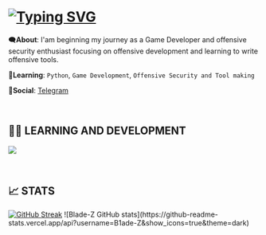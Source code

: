 <h1>
<a href="https://git.io/typing-svg"><img src="https://readme-typing-svg.demolab.com?font=JetBrains+Mono&size=15&duration=2000&pause=1000&color=1EC899&random=false&lines=Hey%2C+it's+Blade-Z!;Blade-Z%3A+finding+bugs+to+make+them+feature;Blade-Z%3A+using+microsoft+word+as+my+IDE;Blade-Z%3A+fear+from+third-eye" alt="Typing SVG" /></a>
</h1>

🗨️**About**: I'am beginning my journey as a Game Developer and offensive security enthusiast focusing on offensive development and learning to write offensive tools. 

🌱**Learning**: `Python`, `Game Development`, `Offensive Security and Tool making`

🔗**Social**: [Telegram](https://t.me/UnderDeeds)

</br>
<h2>👨‍💻 LEARNING AND DEVELOPMENT</h2>
<p>
  <a href="https://skillicons.dev">
    <img src="https://skillicons.dev/icons?i=python,git,github,rust,cpp,vscode,visualstudio,linux,kali,unity,unreal" />
  </a>
</p>

</br>
<h2>📈 STATS</h2>
<a href="https://git.io/streak-stats"><img src="https://streak-stats.demolab.com?user=B1ade-Z&theme=dark&mode=weekly" alt="GitHub Streak" /></a>
![Blade-Z GitHub stats](https://github-readme-stats.vercel.app/api?username=B1ade-Z&show_icons=true&theme=dark)
